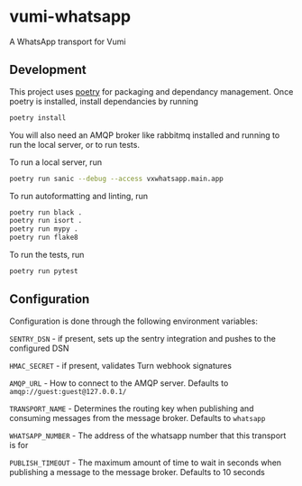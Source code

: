 # vumi-whatsapp
A WhatsApp transport for Vumi


## Development
This project uses [poetry](https://python-poetry.org/docs/) for packaging and dependancy
management. Once poetry is installed, install dependancies by running
```bash
poetry install
```

You will also need an AMQP broker like rabbitmq installed and running to run the local
server, or to run tests.

To run a local server, run
```bash
poetry run sanic --debug --access vxwhatsapp.main.app
```

To run autoformatting and linting, run
```bash
poetry run black .
poetry run isort .
poetry run mypy .
poetry run flake8
```

To run the tests, run
```bash
poetry run pytest
```

## Configuration
Configuration is done through the following environment variables:

`SENTRY_DSN` - if present, sets up the sentry integration and pushes to the configured
DSN

`HMAC_SECRET` - if present, validates Turn webhook signatures

`AMQP_URL` - How to connect to the AMQP server. Defaults to
`amqp://guest:guest@127.0.0.1/`

`TRANSPORT_NAME` - Determines the routing key when publishing and consuming messages
from the message broker. Defaults to `whatsapp`

`WHATSAPP_NUMBER` - The address of the whatsapp number that this transport is for

`PUBLISH_TIMEOUT` - The maximum amount of time to wait in seconds when publishing a
message to the message broker. Defaults to 10 seconds
